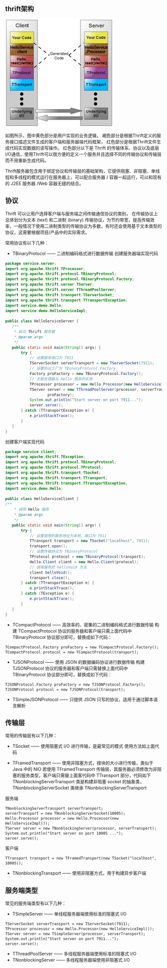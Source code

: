 ## thrift架构

![](../../image/thrift-framework.jpg)

如图所示，图中黄色部分是用户实现的业务逻辑，
褐色部分是根据Thrift定义的服务接口描述文件生成的客户端和服务器端代码框架，
红色部分是根据Thrift文件生成代码实现数据的读写操作。
红色部分以下是 Thrift 的传输体系、协议以及底层I/O通信，使用Thrift可以很方便的定义一个服务并且选择不同的传输协议和传输层而不用重新生成代码。

Thrift服务器包含用于绑定协议和传输层的基础架构，它提供阻塞、非阻塞、单线程和多线程的模式运行在服务器上，可以配合服务器 / 容器一起运行，可以和现有的 J2EE 服务器 /Web 容器无缝的结合。

## 协议

Thrift 可以让用户选择客户端与服务端之间传输通信协议的类别，
在传输协议上总体划分为文本 (text) 和二进制 (binary) 传输协议，为节约带宽，提高传输效率，一般情况下使用二进制类型的传输协议为多数，有时还会使用基于文本类型的协议，这需要根据项目/产品中的实际需求。

常用协议有以下几种：
- TBinaryProtocol —— 二进制编码格式进行数据传输
创建服务器端实现代码
```Java
package service.server; 
import org.apache.thrift.TProcessor; 
import org.apache.thrift.protocol.TBinaryProtocol; 
import org.apache.thrift.protocol.TBinaryProtocol.Factory; 
import org.apache.thrift.server.TServer; 
import org.apache.thrift.server.TThreadPoolServer; 
import org.apache.thrift.transport.TServerSocket; 
import org.apache.thrift.transport.TTransportException; 
import service.demo.Hello; 
import service.demo.HelloServiceImpl; 
 
public class HelloServiceServer { 
   /** 
    * 启动 Thrift 服务器
    * @param args 
    */ 
   public static void main(String[] args) { 
       try { 
           // 设置服务端口为 7911 
           TServerSocket serverTransport = new TServerSocket(7911); 
           // 设置协议工厂为 TBinaryProtocol.Factory 
           Factory proFactory = new TBinaryProtocol.Factory(); 
           // 关联处理器与 Hello 服务的实现
           TProcessor processor = new Hello.Processor(new HelloServiceImpl()); 
           TServer server = new TThreadPoolServer(processor, serverTransport, 
                   proFactory); 
           System.out.println("Start server on port 7911..."); 
           server.serve(); 
       } catch (TTransportException e) { 
           e.printStackTrace(); 
       } 
   } 
}
```
创建客户端实现代码
```Java
package service.client; 
import org.apache.thrift.TException; 
import org.apache.thrift.protocol.TBinaryProtocol; 
import org.apache.thrift.protocol.TProtocol; 
import org.apache.thrift.transport.TSocket; 
import org.apache.thrift.transport.TTransport; 
import org.apache.thrift.transport.TTransportException; 
import service.demo.Hello; 
 
public class HelloServiceClient { 
/** 
    * 调用 Hello 服务
    * @param args 
    */ 
   public static void main(String[] args) { 
       try { 
           // 设置调用的服务地址为本地，端口为 7911 
           TTransport transport = new TSocket("localhost", 7911); 
           transport.open(); 
           // 设置传输协议为 TBinaryProtocol 
           TProtocol protocol = new TBinaryProtocol(transport); 
           Hello.Client client = new Hello.Client(protocol); 
           // 调用服务的 helloVoid 方法
           client.helloVoid(); 
           transport.close(); 
       } catch (TTransportException e) { 
           e.printStackTrace(); 
       } catch (TException e) { 
           e.printStackTrace(); 
       } 
   } 
}
```
- TCompactProtocol —— 高效率的、密集的二进制编码格式进行数据传输
构建 TCompactProtocol 协议的服务器和客户端只需上面代码中 TBinaryProtocol 协议部分即可，替换成如下代码：
```
TCompactProtocol.Factory proFactory = new TCompactProtocol.Factory();
TCompactProtocol protocol = new TCompactProtocol(transport);
```
- TJSONProtocol —— 使用 JSON 的数据编码协议进行数据传输
构建 TJSONProtocol 协议的服务器和客户端只需替换上面代码中 TBinaryProtocol 协议部分即可，替换成如下代码：
```
TJSONProtocol.Factory proFactory = new TJSONProtocol.Factory();
TJSONProtocol protocol = new TJSONProtocol(transport);
```
- TSimpleJSONProtocol —— 只提供 JSON 只写的协议，适用于通过脚本语言解析

## 传输层
常用的传输层有以下几种：

- TSocket —— 使用阻塞式 I/O 进行传输，是最常见的模式
使用方法如上面代码

- TFramedTransport —— 使用非阻塞方式，按块的大小进行传输，类似于 Java 中的 NIO
若使用 TFramedTransport 传输层，其服务器必须修改为非阻塞的服务类型，客户端只需替上面客代码中 TTransport 部分，代码如下
TNonblockingServerTransport 类是构建非阻塞 socket 的抽象类，TNonblockingServerSocket 类继承 TNonblockingServerTransport


服务端
```
TNonblockingServerTransport serverTransport; 
serverTransport = new TNonblockingServerSocket(10005); 
Hello.Processor processor = new Hello.Processor(new HelloServiceImpl()); 
TServer server = new TNonblockingServer(processor, serverTransport); 
System.out.println("Start server on port 10005 ..."); 
server.serve();
```
客户端
```
TTransport transport = new TFramedTransport(new TSocket("localhost", 10005));
```
- TNonblockingTransport —— 使用非阻塞方式，用于构建异步客户端

## 服务端类型
常见的服务端类型有以下几种：
- TSimpleServer —— 单线程服务器端使用标准的阻塞式 I/O
```
TServerSocket serverTransport = new TServerSocket(7911); 
TProcessor processor = new Hello.Processor(new HelloServiceImpl()); 
TServer server = new TSimpleServer(processor, serverTransport); 
System.out.println("Start server on port 7911..."); 
server.serve();
```
- TThreadPoolServer —— 多线程服务器端使用标准的阻塞式 I/O
- TNonblockingServer —— 多线程服务器端使用非阻塞式 I/O

